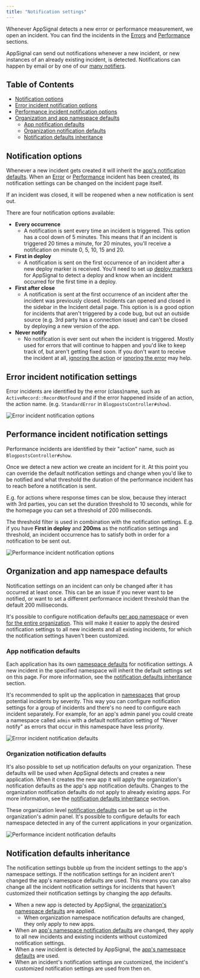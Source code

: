```yaml
---
title: "Notification settings"
---
```


Whenever AppSignal detects a new error or performance measurement, we open an incident. You can find the incidents in the [Errors](https://appsignal.com/redirect-to/app?to=exceptions) and [Performance](https://appsignal.com/redirect-to/app?to=performance) sections.

AppSignal can send out notifications whenever a new incident, or new instances of an already existing incident, is detected. Notifications can happen by email or by one of our [many notifiers](/application/integrations/).

## Table of Contents

- [Notification options](#notification-options)
- [Error incident notification options](#notification-options)
- [Performance incident notification options](#notification-options)
- [Organization and app namespace defaults](#organization-and-app-namespace-defaults)
  - [App notification defaults](#app-notification-defaults)
  - [Organization notification defaults](#organization-notification-defaults)
  - [Notification defaults inheritance](#notification-defaults-inheritance)

## Notification options

Whenever a new incident gets created it will inherit the [app's notification defaults](#app-notification-defaults). When an [Error](#error-incident-notification-settings) or [Performance](#performance-incident-notification-settings) incident has been created, its notification settings can be changed on the incident page itself.

If an incident was closed, it will be reopened when a new notification is sent out.

There are four notification options available:

- **Every occurrence**
  - A notification is sent every time an incident is triggered. This option has a cool down of 5 minutes. This means that if an incident is triggered 20 times a minute, for 20 minutes, you'll receive a notification on minute 0, 5, 10, 15 and 20.
- **First in deploy**
  - A notification is sent on the first occurrence of an incident after a new deploy marker is received. You'll need to set up [deploy markers](/application/markers/deploy-markers.html) for AppSignal to detect a deploy and know when an incident occurred for the first time in a deploy.
- **First after close**
  - A notification is sent at the first occurrence of an incident after the incident was previously closed. Incidents can opened and closed in the sidebar in the Incident detail page. This option is is a good option for incidents that aren't triggered by a code bug, but out an outside source (e.g. 3rd party has a connection issue) and can't be closed by deploying a new version of the app.
- **Never notify**
  - No notification is ever sent out when the incident is triggered. Mostly used for errors that will continue to happen and you'd like to keep track of, but aren't getting fixed soon. If you don't want to receive the incident at all, [ignoring the action](/application/data-collection.html#ignore-actions) or [ignoring the error](/application/data-collection.html#ignore-errors) may help.

## Error incident notification settings

Error incidents are identified by the error (class)name, such as `ActiveRecord::RecordNotFound` and if the error happened inside of an action, the action name. (e.g. `StandardError` in `BlogpostsController#show`).

![Error incident notification options](/assets/images/screenshots/error_incident_notification_options.png)

## Performance incident notification settings

Performance incidents are identified by their "action" name, such as `BlogpostsController#show`.

Once we detect a new action we create an incident for it. At this point you can override the default notification settings and change when you'd like to be notified and what threshold the duration of the performance incident has to reach before a notification is sent.

E.g. for actions where response times can be slow, because they interact with 3rd parties, you can set the duration threshold to 10 seconds, while for the homepage you can set a threshold of 200 milliseconds.

The threshold filter is used in combination with the notification settings. E.g. if you have **First in deploy** and **200ms** as the notification settings and threshold, an incident occurrence has to satisfy both in order for a notification to be sent out.

![Performance incident notification options](/assets/images/screenshots/performance_incident_notification_options.png)

## Organization and app namespace defaults

Notification settings on an incident can only be changed after it has occurred at least once. This can be an issue if you never want to be notified, or want to set a different performance incident threshold than the default 200 milliseconds.

It's possible to configure notification defaults [per app namespace](#app-notification-defaults) or even [for the entire organization](#organization-notification-defaults). This will make it easier to apply the desired notification settings to all new incidents and all existing incidents, for which the notification settings haven't been customized.

### App notification defaults

Each application has its own [namespace defaults][app notifications] for notification settings. A new incident in the specified namespace will inherit the default settings set on this page. For more information, see the [notification defaults inheritance](#notification-defaults-inheritance) section.

It's recommended to split up the application in [namespaces](/application/namespaces.html) that group potential incidents by severity. This way you can configure notification settings for a group of incidents and there's no need to configure each incident separately. For example, for an app's admin panel you could create a namespace called `admin` with a default notification setting of "Never notify" as errors that occur in this namespace have less priority.

![Errror incident notification defaults](/assets/images/screenshots/error_incident_notification_defaults.png)

### Organization notification defaults

It's also possible to set up notification defaults on your organization. These defaults will be used when AppSignal detects and creates a new application. When it creates the new app it will apply the organization's notification defaults as the app's app notification defaults. Changes to the organization notification defaults do not apply to already existing apps. For more information, see the [notification defaults inheritance](#notification-defaults-inheritance) section.

These organization level [notification defaults][org notifications] can be set up in the organization's admin panel. It's possible to configure defaults for each namespace detected in any of the current applications in your organization.

![Performance incident notification defaults](/assets/images/screenshots/performance_incident_notification_defaults.png)

## Notification defaults inheritance

The notification settings bubble up from the incident settings to the app's namespace settings. If the notification settings for an incident aren't changed the app's namespace defaults are used. This means you can also change all the incident notification settings for incidents that haven't customized their notification settings by changing the app defaults.

- When a new app is detected by AppSignal, the [organization's namespace defaults][org notifications] are applied.
  - When organization namespace notification defaults are changed, they only apply to new apps.
- When an [app's namespace notification defaults][app notifications] are changed, they apply to all new incidents and existing incidents without customized notification settings.
- When a new incident is detected by AppSignal, the [app's namespace defaults][app notifications] are used.
- When an incident's notification settings are customized, the incident's customized notification settings are used from then on.

[app notifications]: https://appsignal.com/redirect-to/app?to=notifications
[org notifications]: https://appsignal.com/redirect-to/organization?to=admin/notifications/edit
